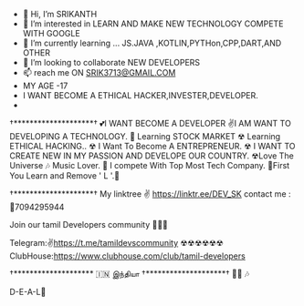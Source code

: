 - 👋 Hi, I’m SRIKANTH
- 👀 I’m interested in LEARN AND MAKE NEW TECHNOLOGY COMPETE WITH GOOGLE
- 🌱 I’m currently learning ... JS.JAVA ,KOTLIN,PYTHon,CPP,DART,AND OTHER
- 💞️ I’m looking to collaborate NEW DEVELOPERS
- 📫 reach me ON SRIK3713@GMAIL.COM
-    MY AGE -17
-    I WANT BECOME A ETHICAL HACKER,INVESTER,DEVELOPER.
-

†********************†
💕I WANT BECOME A DEVELOPER
✌I AM WANT TO  DEVELOPING A TECHNOLOGY. 
💯 Learning STOCK MARKET 
☢ Learning ETHICAL HACKING.. 
☢ I Want To Become A ENTREPRENEUR.
☢ I WANT TO CREATE NEW IN MY PASSION AND DEVELOPE OUR COUNTRY. 
☢Love The Universe
🎶 Music Lover. 
💪 I compete With Top Most Tech Company. 
💯First You Learn and Remove ' L '.💯

†********************†
My linktree ✌
https://linktr.ee/DEV_SK
contact me :
🤫7094295944

Join our tamil Developers community 👥👥👥

Telegram:✌https://t.me/tamildevscommunity
☢☢☢☢☢☢
ClubHouse:https://www.clubhouse.com/club/tamil-developers

†********************
  🇮🇳  இந்தியா
†********************†
🎤🎶 🎶

D-E-A-L🧐

<!---
Devsk001/Devsk001 is a ✨ special ✨ repository because its `README.md` (this file) appears on your GitHub profile.
You can click the Preview link to take a look at your changes.
--->
